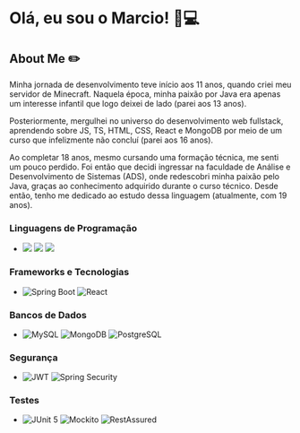 # Olá, eu sou o Marcio! 👋💻

## About Me ✏️
Minha jornada de desenvolvimento teve início aos 11 anos, quando criei meu servidor de Minecraft. Naquela época, minha paixão por Java era apenas um interesse infantil que logo deixei de lado (parei aos 13 anos).

Posteriormente, mergulhei no universo do desenvolvimento web fullstack, aprendendo sobre JS, TS, HTML, CSS, React e MongoDB por meio de um curso que infelizmente não concluí (parei aos 16 anos).

Ao completar 18 anos, mesmo cursando uma formação técnica, me senti um pouco perdido. Foi então que decidi ingressar na faculdade de Análise e Desenvolvimento de Sistemas (ADS), onde redescobri minha paixão pelo Java, graças ao conhecimento adquirido durante o curso técnico. Desde então, tenho me dedicado ao estudo dessa linguagem (atualmente, com 19 anos).

### Linguagens de Programação
- <img src="https://img.shields.io/badge/java-%23007396.svg?&style=for-the-badge&logo=java&logoColor=white" /> <img src="https://img.shields.io/badge/typescript-%233178C6.svg?&style=for-the-badge&logo=typescript&logoColor=white" /> <img src="https://img.shields.io/badge/javascript-%23F7DF1E.svg?&style=for-the-badge&logo=javascript&logoColor=black" />

### Frameworks e Tecnologias
- ![Spring Boot](https://img.shields.io/badge/Spring%20Boot-6DB33F?style=for-the-badge&logo=spring-boot&logoColor=white) ![React](https://img.shields.io/badge/React-20232A?style=for-the-badge&logo=react&logoColor=61DAFB)

### Bancos de Dados
- ![MySQL](https://img.shields.io/badge/MySQL-00000F?style=for-the-badge&logo=mysql&logoColor=white) ![MongoDB](https://img.shields.io/badge/MongoDB-4EA94B?style=for-the-badge&logo=mongodb&logoColor=white)  ![PostgreSQL](https://img.shields.io/badge/PostgreSQL-316192?style=for-the-badge&logo=postgresql&logoColor=white)

### Segurança
- ![JWT](https://img.shields.io/badge/JWT-000000?style=for-the-badge&logo=json-web-tokens&logoColor=white) ![Spring Security](https://img.shields.io/badge/Spring%20Security-6DB33F?style=for-the-badge&logo=spring-security&logoColor=white)

### Testes
- ![JUnit 5](https://img.shields.io/badge/JUnit%205-25A162?style=for-the-badge&logo=junit5&logoColor=white) ![Mockito](https://img.shields.io/badge/Mockito-EE4622?style=for-the-badge&logo=mockito&logoColor=white) ![RestAssured](https://img.shields.io/badge/RestAssured-000000?style=for-the-badge&logo=rest-assured&logoColor=white)

